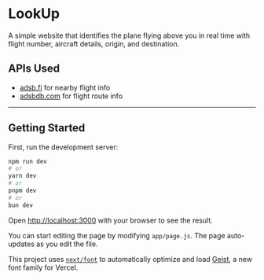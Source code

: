 # LookUp

A simple website that identifies the plane flying above you in real time with flight number, aircraft details, origin, and destination.

## APIs Used

- [adsb.fi](https://adsb.fi) for nearby flight info
- [adsbdb.com](https://www.adsbdb.com/) for flight route info

---

## Getting Started

First, run the development server:

```bash
npm run dev
# or
yarn dev
# or
pnpm dev
# or
bun dev
```

Open [http://localhost:3000](http://localhost:3000) with your browser to see the result.

You can start editing the page by modifying `app/page.js`. The page auto-updates as you edit the file.

This project uses [`next/font`](https://nextjs.org/docs/app/building-your-application/optimizing/fonts) to automatically optimize and load [Geist](https://vercel.com/font), a new font family for Vercel.
